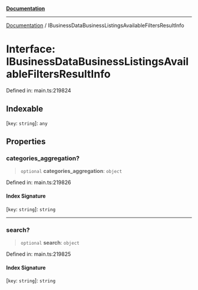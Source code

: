 [**Documentation**](../README.md)

***

[Documentation](../README.md) / IBusinessDataBusinessListingsAvailableFiltersResultInfo

# Interface: IBusinessDataBusinessListingsAvailableFiltersResultInfo

Defined in: main.ts:219824

## Indexable

\[`key`: `string`\]: `any`

## Properties

### categories\_aggregation?

> `optional` **categories\_aggregation**: `object`

Defined in: main.ts:219826

#### Index Signature

\[`key`: `string`\]: `string`

***

### search?

> `optional` **search**: `object`

Defined in: main.ts:219825

#### Index Signature

\[`key`: `string`\]: `string`
